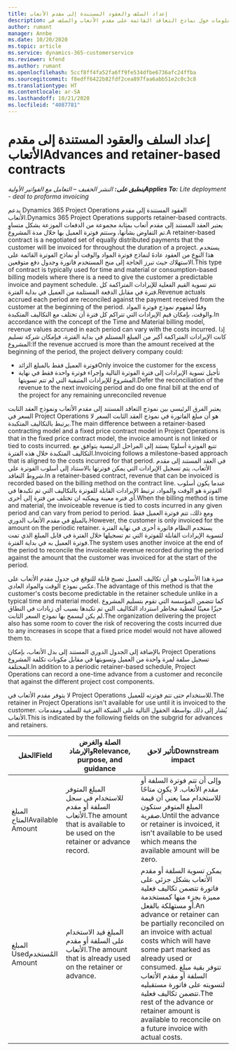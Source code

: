 ```yaml
---
title: إعداد السلف والعقود المستندة إلى مقدم الأتعاب
description: يقدم هذا الموضوع معلومات حول نماذج التعاقد القائمة على مقدم الأتعاب والسلف في Project Operations.
author: rumant
manager: Annbe
ms.date: 10/20/2020
ms.topic: article
ms.service: dynamics-365-customerservice
ms.reviewer: kfend
ms.author: rumant
ms.openlocfilehash: 5ccf8ff4fa52fa6ff9fe534dfbe6736afc24ffba
ms.sourcegitcommit: f8edff6422b82fdf2cea897faa6abb51e2c0c3c8
ms.translationtype: HT
ms.contentlocale: ar-SA
ms.lasthandoff: 10/21/2020
ms.locfileid: "4087781"
---
```

# <a name="advances-and-retainer-based-contracts"></a><span data-ttu-id="fc4f8-103">إعداد السلف والعقود المستندة إلى مقدم الأتعاب</span><span class="sxs-lookup"><span data-stu-id="fc4f8-103">Advances and retainer-based contracts</span></span> 


<span data-ttu-id="fc4f8-104">_**ينطبق على:** النشر الخفيف – التعامل مع الفواتير الأولية_</span><span class="sxs-lookup"><span data-stu-id="fc4f8-104">_**Applies To:** Lite deployment - deal to proforma invoicing_</span></span>

<span data-ttu-id="fc4f8-105">يدعم Dynamics 365 Project Operations العقود المستندة إلى مقدم الأتعاب.</span><span class="sxs-lookup"><span data-stu-id="fc4f8-105">Dynamics 365 Project Operations supports retainer-based contracts.</span></span> <span data-ttu-id="fc4f8-106">يعتبر العقد المستند إلى مقدم أتعاب بمثابة مجموعة من الدفعات الموزعة بشكل متساوٍ تم التفاوض بشأنها، وستتم فوترة العميل بها خلال مدة المشروع.</span><span class="sxs-lookup"><span data-stu-id="fc4f8-106">A retainer-based contract is a negotiated set of equally distributed payments that the customer will be invoiced for throughout the duration of a project.</span></span> <span data-ttu-id="fc4f8-107">يستخدم هذا النوع من العقود عادةَ لنماذج فوترة المواد والوقت أو نماذج الفوترة القائمة على الاستهلاك حيث تبرز الحاجة إلى منح المستخدم فاتورة وجدول دفع متوقعين.</span><span class="sxs-lookup"><span data-stu-id="fc4f8-107">This type of contract is typically used for time and material or consumption-based billing models where there is a need to give the customer a predictable invoice and payment schedule.</span></span> <span data-ttu-id="fc4f8-108">تتم تسوية القيم الفعلية للإيرادات المتراكمة كل فترة في مقابل الدفعة المستلمة من العميل في بداية الفترة.</span><span class="sxs-lookup"><span data-stu-id="fc4f8-108">Revenue actuals accrued each period are reconciled against the payment received from the customer at the beginning of the period.</span></span> <span data-ttu-id="fc4f8-109">وفقًا لمفهوم نموذج فوترة المواد والوقت، بإمكان قيم الإيرادات التي تتراكم كل فترة أن تختلف مع التكاليف المتكبدة.</span><span class="sxs-lookup"><span data-stu-id="fc4f8-109">In accordance with the concept of the Time and Material billing model, revenue values accrued in each period can vary with the costs incurred.</span></span> <span data-ttu-id="fc4f8-110">إذا كانت الإيرادات المتراكمة أكبر من المبلغ المستلم في بداية الفترة، فبإمكان شركة تسليم المشروع:</span><span class="sxs-lookup"><span data-stu-id="fc4f8-110">If the revenue accrued is more than the amount received at the beginning of the period, the project delivery company could:</span></span>

- <span data-ttu-id="fc4f8-111">فوترة العميل فقط بالمبلغ الزائد</span><span class="sxs-lookup"><span data-stu-id="fc4f8-111">Only invoice the customer for the excess</span></span> 
- <span data-ttu-id="fc4f8-112">تأجيل تسوية الإيرادات إلى فترة الفوترة التالية وإجراء فوترة واحدة فقط في نهاية المشروع للإيرادات المتبقية التي لم تتم تسويتها.</span><span class="sxs-lookup"><span data-stu-id="fc4f8-112">Defer the reconciliation of the revenue to the next invoicing period and do one final bill at the end of the project for any remaining unreconciled revenue</span></span>

<span data-ttu-id="fc4f8-113">يعتبر الفرق الرئيسي بين نموذج التعاقد المستند إلى مقدم الأتعاب ونموذج العقد الثابت السعر في Project Operations هو أن مبلغ الفاتورة في نموذج العقد الثابت السعر لا يرتبط بالتكاليف المتكبدة.</span><span class="sxs-lookup"><span data-stu-id="fc4f8-113">The main difference between a retainer-based contracting model and a fixed price contract model in Project Operations is that in the fixed price contract model, the invoice amount is not linked or tied to costs incurred.</span></span> <span data-ttu-id="fc4f8-114">تتبع الفوترة أسلوبًا يستند إلى المراحل الرئيسية يتوافق مع التكاليف المتكبدة خلال هذه الفترة.</span><span class="sxs-lookup"><span data-stu-id="fc4f8-114">Invoicing follows a milestone-based approach that is aligned to the costs incurred for that period.</span></span> <span data-ttu-id="fc4f8-115">في العقد المستند إلى مقدم الأتعاب، يتم تسجيل الإيرادات التي يمكن فوترتها بالاستناد إلى أسلوب الفوترة على شروط التعاقد.</span><span class="sxs-lookup"><span data-stu-id="fc4f8-115">In a retainer-based contract, revenue that can be invoiced is recorded based on the billing method on the contract line.</span></span> <span data-ttu-id="fc4f8-116">عندما يكون أسلوب الفوترة هو الوقت والمواد، ترتبط الإيرادات القابلة للفوترة بالتكاليف التي تم تكبدها في أي فتره معينة ويمكنه ان تختلف من فترة إلى أخرى.</span><span class="sxs-lookup"><span data-stu-id="fc4f8-116">When the billing method is time and material, the invoiceable revenue is tied to costs incurred in any given period and can vary from period to period.</span></span> <span data-ttu-id="fc4f8-117">ومع ذلك، تتم فوترة العميل فقط بالمبلغ في مقدم الأتعاب الدوري.</span><span class="sxs-lookup"><span data-stu-id="fc4f8-117">However, the customer is only invoiced for the amount on the periodic retainer.</span></span> <span data-ttu-id="fc4f8-118">يستخدم النظام فاتورة أخرى في نهاية الفترة لتسوية الإيرادات القابلة للفوترة التي تم تسجيلها خلال الفترة في قابل المبلغ الذي تمت فوترة العميل به في بداية الفترة.</span><span class="sxs-lookup"><span data-stu-id="fc4f8-118">The system uses another invoice at the end of the period to reconcile the invoiceable revenue recorded during the period against the amount that the customer was invoiced for at the start of the period.</span></span>

<span data-ttu-id="fc4f8-119">ميزة هذا الأسلوب هو أن تكاليف العميل تصبح قابلة للتوقع في جدول مقدم الأتعاب على عكس نموذج الوقت والمواد العادي.</span><span class="sxs-lookup"><span data-stu-id="fc4f8-119">The advantage of this method is that the customer's costs become predictable in the retainer schedule unlike in a typical time and material model.</span></span> <span data-ttu-id="fc4f8-120">كما تتضمن المؤسسة التي تقوم بتسليم المشروع حيزًا معينًا لتغطية مخاطر استرداد التكاليف التي تم تكبدها بسبب أي زيادات في النطاق لم يكن ليسمح بها نموذج السعر الثابت.</span><span class="sxs-lookup"><span data-stu-id="fc4f8-120">The organization delivering the project also has some room to cover the risk of recovering the costs incurred due to any increases in scope that a fixed price model would not have allowed them to.</span></span>

<span data-ttu-id="fc4f8-121">بالإضافة إلى الجدول الدوري المستند إلى بدل الأتعاب، بإمكان Project Operations تسجيل سلفة لمرة واحدة من العميل وتسويتها في مقابل مكونات تكلفة المشروع المختلفة.</span><span class="sxs-lookup"><span data-stu-id="fc4f8-121">In addition to a periodic retainer-based schedule, Project Operations can record a one-time advance from a customer and reconcile that against the different project cost components.</span></span>

<span data-ttu-id="fc4f8-122">لا يتوفر مقدم الأتعاب في Project Operations للاستخدام حتى تتم فوترته للعميل.</span><span class="sxs-lookup"><span data-stu-id="fc4f8-122">The retainer in Project Operations isn't available for use until it is invoiced to the customer.</span></span> <span data-ttu-id="fc4f8-123">يُشار إلى ذلك بواسطة الحقول التالية على الشبكة الفرعية للسلف ومقدمات الأتعاب.</span><span class="sxs-lookup"><span data-stu-id="fc4f8-123">This is indicated by the following fields on the subgrid for advances and retainers.</span></span>

| <span data-ttu-id="fc4f8-124">الحقل</span><span class="sxs-lookup"><span data-stu-id="fc4f8-124">Field</span></span> | <span data-ttu-id="fc4f8-125">الصلة والغرض والإرشاد</span><span class="sxs-lookup"><span data-stu-id="fc4f8-125">Relevance, purpose, and guidance</span></span> | <span data-ttu-id="fc4f8-126">تأثير لاحق</span><span class="sxs-lookup"><span data-stu-id="fc4f8-126">Downstream impact</span></span> |
| --- | --- | --- |
| <span data-ttu-id="fc4f8-127">المبلغ المتاح</span><span class="sxs-lookup"><span data-stu-id="fc4f8-127">Available Amount</span></span> | <span data-ttu-id="fc4f8-128">المبلغ المتوفر للاستخدام في سجل السلفة أو مقدم الأتعاب.</span><span class="sxs-lookup"><span data-stu-id="fc4f8-128">The amount that is available to be used on the retainer or advance record.</span></span> | <span data-ttu-id="fc4f8-129">وإلى أن تتم فوترة السلفة أو مقدم الأتعاب. لا يكون متاحًا للاستخدام مما يعني أن قيمة المبلغ المتوفر ستكون صفرية.</span><span class="sxs-lookup"><span data-stu-id="fc4f8-129">Until the advance or retainer is invoiced, it isn't available to be used which means the available amount will be zero.</span></span> |
| <span data-ttu-id="fc4f8-130">‏‫المبلغ المُستخدم</span><span class="sxs-lookup"><span data-stu-id="fc4f8-130">Used Amount</span></span> | <span data-ttu-id="fc4f8-131">المبلغ قيد الاستخدام على السلفة أو مقدم الأتعاب.</span><span class="sxs-lookup"><span data-stu-id="fc4f8-131">The amount that is already used on the retainer or advance.</span></span> | <span data-ttu-id="fc4f8-132">يمكن تسوية السلفة أو مقدم الأتعاب بشكل جزئي على فاتورة تتضمن تكاليف فعلية مميزة بجزء منها كمستخدمة أو مستهلكة بالفعل.</span><span class="sxs-lookup"><span data-stu-id="fc4f8-132">An advance or retainer can be partially reconciled on an invoice with actual costs which will have some part marked as already used or consumed.</span></span> <span data-ttu-id="fc4f8-133">تتوفر بقية مبلغ السلفة أو مقدم الأتعاب لتسويته على فاتورة مستقبليه تتضمن تكاليف فعلية.</span><span class="sxs-lookup"><span data-stu-id="fc4f8-133">The rest of the advance or retainer amount is available to reconcile on a future invoice with actual costs.</span></span> |

